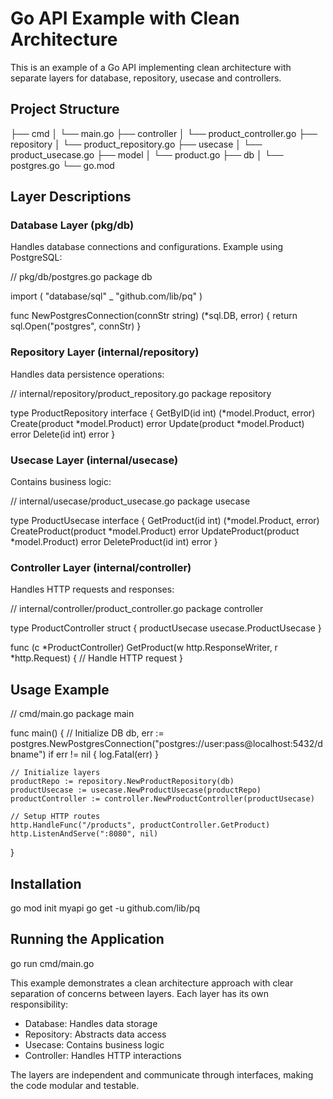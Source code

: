# Go API Example with Clean Architecture

This is an example of a Go API implementing clean architecture with separate layers for database, repository, usecase and controllers.

## Project Structure

├── cmd
│ └── main.go
├── controller
│ └── product_controller.go
├── repository
│ └── product_repository.go
├── usecase
│ └── product_usecase.go
├── model
│ └── product.go
├── db
│ └── postgres.go
└── go.mod

## Layer Descriptions

### Database Layer (pkg/db)

Handles database connections and configurations. Example using PostgreSQL:

// pkg/db/postgres.go
package db

import (
"database/sql"
\_ "github.com/lib/pq"
)

func NewPostgresConnection(connStr string) (\*sql.DB, error) {
return sql.Open("postgres", connStr)
}

### Repository Layer (internal/repository)

Handles data persistence operations:

// internal/repository/product_repository.go
package repository

type ProductRepository interface {
GetByID(id int) (*model.Product, error)
Create(product *model.Product) error
Update(product \*model.Product) error
Delete(id int) error
}

### Usecase Layer (internal/usecase)

Contains business logic:

// internal/usecase/product_usecase.go
package usecase

type ProductUsecase interface {
GetProduct(id int) (*model.Product, error)
CreateProduct(product *model.Product) error
UpdateProduct(product \*model.Product) error
DeleteProduct(id int) error
}

### Controller Layer (internal/controller)

Handles HTTP requests and responses:

// internal/controller/product_controller.go
package controller

type ProductController struct {
productUsecase usecase.ProductUsecase
}

func (c *ProductController) GetProduct(w http.ResponseWriter, r *http.Request) {
// Handle HTTP request
}

## Usage Example

// cmd/main.go
package main

func main() {
// Initialize DB
db, err := postgres.NewPostgresConnection("postgres://user:pass@localhost:5432/dbname")
if err != nil {
log.Fatal(err)
}

    // Initialize layers
    productRepo := repository.NewProductRepository(db)
    productUsecase := usecase.NewProductUsecase(productRepo)
    productController := controller.NewProductController(productUsecase)

    // Setup HTTP routes
    http.HandleFunc("/products", productController.GetProduct)
    http.ListenAndServe(":8080", nil)

}

## Installation

go mod init myapi
go get -u github.com/lib/pq

## Running the Application

go run cmd/main.go

This example demonstrates a clean architecture approach with clear separation of concerns between layers. Each layer has its own responsibility:

- Database: Handles data storage
- Repository: Abstracts data access
- Usecase: Contains business logic
- Controller: Handles HTTP interactions

The layers are independent and communicate through interfaces, making the code modular and testable.
